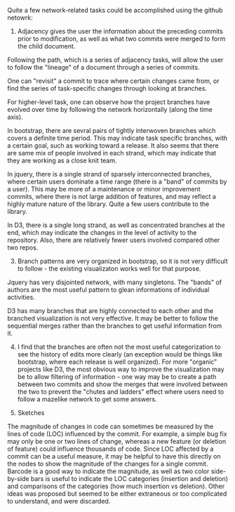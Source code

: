 
Quite a few network-related tasks could be accomplished using the github netowrk:

1. Adjacency gives the user the information about the preceding commits prior to modification, as well as what two commits were merged to form the child document.

Following the path, which is a series of adjacency tasks, will allow the user to follow the "lineage" of a document through a series of commits.

One can "revisit" a commit to trace where certain changes came from, or find the series of task-specific changes through looking at branches.

For higher-level task, one can observe how the project branches have evolved over time by following the network horizontally (along the time axis).


In bootstrap, there are sevral pairs of tightly interwoven branches which covers a definite time period.  This may indicate task specific branches, with a certain goal, such as working toward a release.  It also seems that there are same mix of people involved in each strand, which may indicate that they are working as a close knit team.

In jquery, there is a single strand of sparsely interconnected branches, where certain users dominate a time range (there is a "band" of commits by a user).  This may be more of a maintenance or minor improvement commits, where there is not large addition of features, and may reflect a highly mature nature of the library.  Quite a few users contribute to the library.

In D3, there is a single long strand, as well as concentrated branches at the end, which may indicate the changes in the level of activity to the repository.  Also, there are relatively fewer users involved compared other two repos.


3.  Branch patterns are very organized in bootstrap, so it is not very difficult to follow - the existing visualizaton works well for that purpose.

Jquery has very disjointed network, with many singletons.  The "bands" of authors are the most useful pattern to glean informations of individual activities.

D3 has many branches that are highly connected to each other and the branched visualization is not very effective.  It may be better to follow the sequential merges rather than the branches to get useful information from it.

4.  I find that the branches are often not the most useful categorization to see the history of edits more clearly (an exception would be things like bootstrap, where each release is well organized).  For more "organic" projects like D3, the most obvious way to improve the visualization may be to allow filtering of information - one way may be to create a path between two commits and show the merges that were involved between the two to prevent the "chutes and ladders" effect where users need to follow a mazelike network to get some answers.


5. Sketches

The magnitude of changes in code can sometimes be measured by the lines of code (LOC) influenced by the commit.  For example, a simple bug fix may only be one or two lines of change, whereas a new feature (or deletion of feature) could influence thousands of code.  Since LOC affected by a commit can be a useful measure, it may be helpful to have this directly on the nodes to show the magnitude of the changes for a single commit.  Barcode is a good way to indicate the magnitude, as well as two color side-by-side bars is useful to indicate the LOC categories (insertion and deletion) and comparisons of the categories (how much insertion vs deletion).  Other ideas was proposed but seemed to be either extraneous or too complicated to understand, and were discarded.